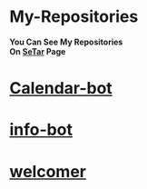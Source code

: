 # My-Repositories

**You Can See My Repositories
</br>
On <a href="https://github.com/SeTar-Bot">SeTar</a> Page**

# <a href="https://github.com/SeTar-Bot/Calendar-bot">Calendar-bot</a>

# <a href="https://github.com/SeTar-Bot/info-bot">info-bot</a>

# <a href="https://github.com/SeTar-Bot/welcomer">welcomer</a>
